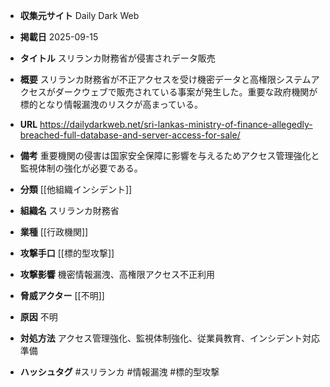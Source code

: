 - **収集元サイト**
Daily Dark Web

- **掲載日**
2025-09-15

- **タイトル**
スリランカ財務省が侵害されデータ販売

- **概要**
スリランカ財務省が不正アクセスを受け機密データと高権限システムアクセスがダークウェブで販売されている事案が発生した。重要な政府機関が標的となり情報漏洩のリスクが高まっている。

- **URL**
https://dailydarkweb.net/sri-lankas-ministry-of-finance-allegedly-breached-full-database-and-server-access-for-sale/

- **備考**
重要機関の侵害は国家安全保障に影響を与えるためアクセス管理強化と監視体制の強化が必要である。

- **分類**
[[他組織インシデント]]

- **組織名**
スリランカ財務省

- **業種**
[[行政機関]]

- **攻撃手口**
[[標的型攻撃]]

- **攻撃影響**
機密情報漏洩、高権限アクセス不正利用

- **脅威アクター**
[[不明]]

- **原因**
不明

- **対処方法**
アクセス管理強化、監視体制強化、従業員教育、インシデント対応準備

- **ハッシュタグ**
#スリランカ #情報漏洩 #標的型攻撃
